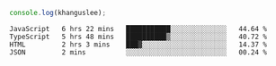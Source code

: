 ```js
console.log(khanguslee);
```

<!--START_SECTION:waka-->
```text
JavaScript   6 hrs 22 mins   ███████████░░░░░░░░░░░░░░   44.64 % 
TypeScript   5 hrs 48 mins   ██████████▒░░░░░░░░░░░░░░   40.72 % 
HTML         2 hrs 3 mins    ███▓░░░░░░░░░░░░░░░░░░░░░   14.37 % 
JSON         2 mins          ░░░░░░░░░░░░░░░░░░░░░░░░░   00.24 % 
```
<!--END_SECTION:waka-->

<!--
**khanguslee/khanguslee** is a ✨ _special_ ✨ repository because its `README.md` (this file) appears on your GitHub profile.

Here are some ideas to get you started:

- 🔭 I’m currently working on ...
- 🌱 I’m currently learning ...
- 👯 I’m looking to collaborate on ...
- 🤔 I’m looking for help with ...
- 💬 Ask me about ...
- 📫 How to reach me: ...
- 😄 Pronouns: ...
- ⚡ Fun fact: ...
-->
